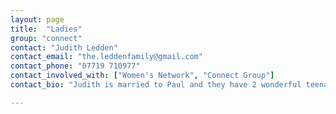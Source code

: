 ```yaml
---
layout: page
title:  "Ladies"
group: "connect"
contact: "Judith Ledden"
contact_email: "the.leddenfamily@gmail.com"
contact_phone: "07719 710977"
contact_involved_with: ["Women's Network", "Connect Group"]
contact_bio: "Judith is married to Paul and they have 2 wonderful teenagers!  Judith enjoys helping people connect, make friends and grow in the Christian faith."

---
```

